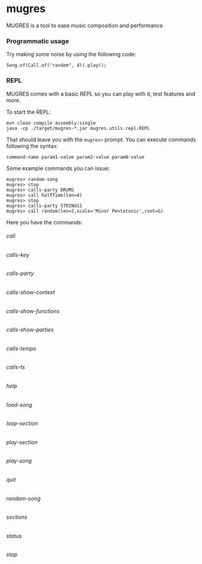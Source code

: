 # mugres
MUGRES is a tool to ease music composition and performance

### Programmatic usage

Try making some noise by using the following code:

    Song.of(Call.of("random", 4)).play();

### REPL
MUGRES comes with a basic REPL so you can play with it, test features and more.

To start the REPL:

    mvn clean compile assembly:single
    java -cp ./target/mugres-*.jar mugres.utils.repl.REPL

That should leave you with the `mugres>` prompt. You can execute commands following the syntax:

    command-name param1-value param2-value paramN-value

Some example commands you can issue:

    mugres> random-song        
    mugres> stop    
    mugres> calls-party DRUMS
    mugres> call halfTime(len=4)
    mugres> stop    
    mugres> calls-party STRINGS1
    mugres> call random(len=2,scale='Minor Pentatonic',root=G)

Here you have the commands:

###### call
###### calls-key
###### calls-party
###### calls-show-context
###### calls-show-functions
###### calls-show-parties
###### calls-tempo
###### calls-ts
###### help
###### load-song
###### loop-section
###### play-section
###### play-song
###### quit
###### random-song
###### sections
###### status
###### stop    
